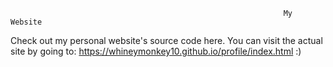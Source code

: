                                                                  My Website
                                                                 
Check out my personal website's source code here. You can visit the actual site by going to: https://whineymonkey10.github.io/profile/index.html :)
